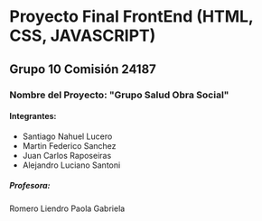 # Proyecto Final FrontEnd (HTML, CSS, JAVASCRIPT)

## Grupo 10 Comisión 24187 

### Nombre del Proyecto: "Grupo Salud Obra Social"

#### Integrantes:
- Santiago Nahuel Lucero
- Martin Federico Sanchez
- Juan Carlos Raposeiras
- Alejandro Luciano Santoni

##### Profesora:
Romero Liendro Paola Gabriela